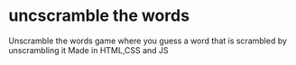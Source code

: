 # uncscramble the words
Unscramble the words game where you guess a word that is scrambled by unscrambling it
Made in HTML,CSS and JS
